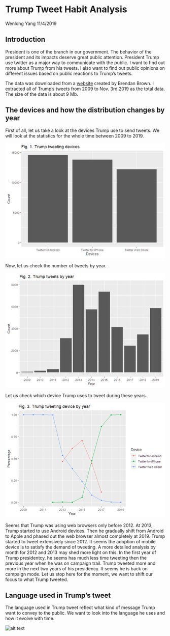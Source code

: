 Trump Tweet Habit Analysis
================
Wenlong Yang
11/4/2019

## Introduction

President is one of the branch in our government. The behavior of the
president and its impacts deserve great public attention. President
Trump use twitter as a major way to communicate with the public. I want
to find out more about Trump from his tweets. I also want to find out
public opinions on different issues based on public reactions to Trump’s
tweets.

The data was downloaded from a
[website](http://www.trumptwitterarchive.com/data/realdonaldtrump/)
created by Brendan Brown. I extracted all of Trump’s tweets from 2009 to
Nov. 3rd 2019 as the total data. The size of the data is about 9 Mb.

## The devices and how the distribution changes by year

First of all, let us take a look at the devices Trump use to send
tweets. We will look at the statistics for the whole time between 2009
to 2019.

![](report-markdown_files/figure-gfm/trump%20tweet%20devices-1.png)<!-- -->

Now, let us check the number of tweets by year.

![](report-markdown_files/figure-gfm/trump%20tweet%20by%20year-1.png)<!-- -->

Let us check which device Trump uses to tweet during these years.

![](report-markdown_files/figure-gfm/plot%20the%20source%20by%20year-1.png)<!-- -->

Seems that Trump was using web browsers only before 2012. At 2013, Trump
started to use Android devices. Then he gradually shift from Android to
Apple and phased out the web browser almost completely at 2019. Trump
started to tweet extensively since 2012. It seems the adoption of mobile
device is to satisfy the demand of tweeting. A more detailed analysis by
month for 2012 and 2013 may shed more light on this. In the first year
of Trump presidentcy, he seems has much less time tweeting then the
previous year when he was on campaign trail. Trump tweeted more and more
in the next two years of his presidency. It seems he is back on campaign
mode. Let us stop here for the moment, we want to shift our focus to
what Trump tweeted.

## Language used in Trump’s tweet

The language used in Trump tweet reflect what kind of message Trump want
to convey to the public. We want to look into the language he uses and
how it evolve with time.

![alt
text](https://raw.githubusercontent.com/Wenlong-Y/trump_tweets/master/words_year.png)
